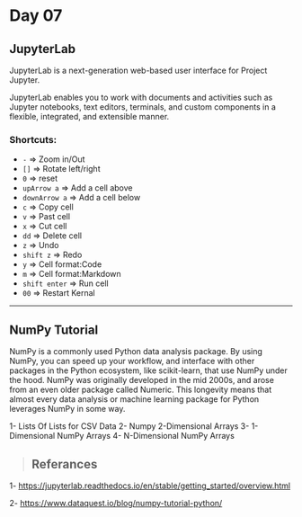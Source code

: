 # Day 07
## JupyterLab

JupyterLab is a next-generation web-based user interface for Project Jupyter.

JupyterLab enables you to work with documents and activities such as Jupyter notebooks, text editors, terminals, and custom components in a flexible, integrated, and extensible manner. 

### Shortcuts:

* `-` => Zoom in/Out
* `[]` => Rotate left/right
* `0` => reset
* `upArrow a` => Add a cell above
* `downArrow a` => Add a cell below
* `c` => Copy cell
* `v` => Past cell
* `x` => Cut cell
* `dd` => Delete cell
* `z` => Undo
* `shift z` => Redo
* `y` => Cell format:Code
* `m` => Cell format:Markdown
* `shift enter` => Run cell
* `00` => Restart Kernal

---
## NumPy Tutorial

NumPy is a commonly used Python data analysis package. By using NumPy, you can speed up your workflow, and interface with other packages in the Python ecosystem, like scikit-learn, that use NumPy under the hood. NumPy was originally developed in the mid 2000s, and arose from an even older package called Numeric. This longevity means that almost every data analysis or machine learning package for Python leverages NumPy in some way.

1- Lists Of Lists for CSV Data
2- Numpy 2-Dimensional Arrays
3- 1-Dimensional NumPy Arrays
4- N-Dimensional NumPy Arrays

> ## Referances

1- https://jupyterlab.readthedocs.io/en/stable/getting_started/overview.html

2- https://www.dataquest.io/blog/numpy-tutorial-python/